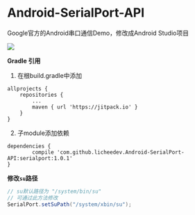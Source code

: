 # Android-SerialPort-API
Google官方的Android串口通信Demo，修改成Android Studio项目

[![](https://jitpack.io/v/licheedev/Android-SerialPort-API.svg)](https://jitpack.io/#licheedev/Android-SerialPort-API)

**Gradle 引用**

1. 在根build.gradle中添加

```
allprojects {
    repositories {
        ...
        maven { url 'https://jitpack.io' }
    }
}
```

2. 子module添加依赖

```
dependencies {
        compile 'com.github.licheedev.Android-SerialPort-API:serialport:1.0.1'
}
```

**修改`su`路径**

```java
// su默认路径为 "/system/bin/su"
// 可通过此方法修改
SerialPort.setSuPath("/system/xbin/su");
```
